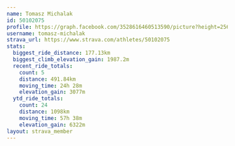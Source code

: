 ```yaml
---
name: Tomasz Michalak
id: 50102075
profile: https://graph.facebook.com/3528616460513590/picture?height=256&width=256
username: tomasz-michalak
strava_url: https://www.strava.com/athletes/50102075
stats:
  biggest_ride_distance: 177.13km
  biggest_climb_elevation_gain: 1987.2m
  recent_ride_totals:
    count: 5
    distance: 491.84km
    moving_time: 24h 28m
    elevation_gain: 3077m
  ytd_ride_totals:
    count: 24
    distance: 1098km
    moving_time: 57h 38m
    elevation_gain: 6322m
layout: strava_member
--- 
```

